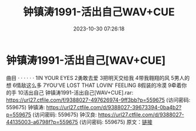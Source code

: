 ﻿---
title: 钟镇涛1991-活出自己WAV+CUE
date: 2023-10-30 07:26:18
categories: WAV车载音乐、镜像
tags: 华语中文
---
# 钟镇涛1991-活出自己[WAV+CUE]

曲目
· · · · · ·
1IN YOUR EYES
2勇敢去爱
3把明天交给我
4带我翱翔的风
5男人的想
6情敌这么多
7YOU'VE LOST THAT LOVIN' FEELING
8假装的冷漠
9牵着你的手
10活出自己
钟镇涛1991-活出自己[WAV+CUE].rar: https://url27.ctfile.com/f/9388027-497626974-9ff3bb?p=559675
(访问密码: 559675)
钟镇涛: https://url27.ctfile.com/d/9388027-39673394-0ba4b2?p=559675
(访问密码: 559675)
钟汉良: https://url27.ctfile.com/d/9388027-44135003-a6798f?p=559675
(访问密码: 559675)
原文：[链接](https://blog.sina.com.cn/s/blog_1647c7e76010313oc.html)